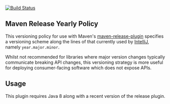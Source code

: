 [![Build Status](https://travis-ci.org/ncredinburgh/maven-release-yearly-policy.svg?branch=master)](https://travis-ci.org/ncredinburgh/maven-release-yearly-policy)

Maven Release Yearly Policy
---------------------------

This versioning policy for use with Maven's 
[maven-release-plugin](http://maven.apache.org/maven-release/maven-release-plugin/) 
specifies a versioning scheme along the lines of that currently used 
by [IntelliJ](https://www.jetbrains.com/idea/download/previous.html), namely `year.major.minor`.  

Whilst not recommended for libraries where major version changes 
typically communicate breaking API changes, this versioning 
strategy is more useful for deploying consumer-facing software 
which does not expose APIs.

## Usage

This plugin requires Java 8 along with a recent version of the release plugin.